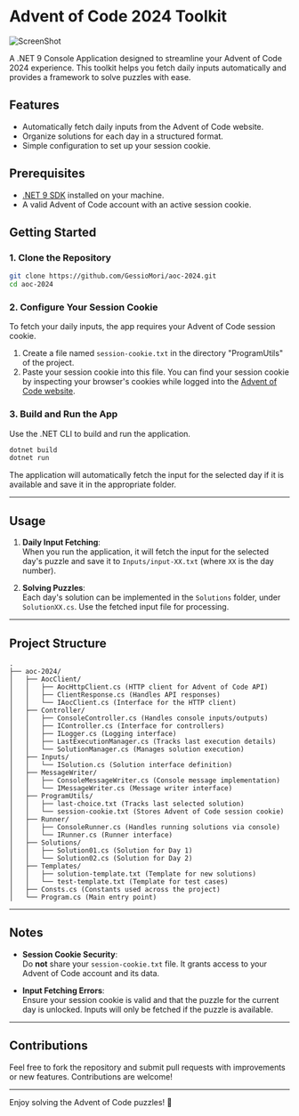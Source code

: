 # Advent of Code 2024 Toolkit

![ScreenShot](https://github.com/user-attachments/assets/59fd2185-9d84-4bd6-9cd2-bd9dce7f71a4)

A .NET 9 Console Application designed to streamline your Advent of Code 2024 experience. This toolkit helps you fetch daily inputs automatically and provides a framework to solve puzzles with ease.

## Features

- Automatically fetch daily inputs from the Advent of Code website.
- Organize solutions for each day in a structured format.
- Simple configuration to set up your session cookie.

## Prerequisites

- [.NET 9 SDK](https://dotnet.microsoft.com/download) installed on your machine.
- A valid Advent of Code account with an active session cookie.

## Getting Started

### 1. Clone the Repository

```bash
git clone https://github.com/GessioMori/aoc-2024.git
cd aoc-2024
```

### 2. Configure Your Session Cookie

To fetch your daily inputs, the app requires your Advent of Code session cookie.

1. Create a file named `session-cookie.txt` in the directory "ProgramUtils" of the project.
2. Paste your session cookie into this file. You can find your session cookie by inspecting your browser's cookies while logged into the [Advent of Code website](https://adventofcode.com).

### 3. Build and Run the App

Use the .NET CLI to build and run the application.

```bash
dotnet build
dotnet run
```

The application will automatically fetch the input for the selected day if it is available and save it in the appropriate folder.

---

## Usage

1. **Daily Input Fetching**:  
   When you run the application, it will fetch the input for the selected day's puzzle and save it to `Inputs/input-XX.txt` (where `XX` is the day number).

2. **Solving Puzzles**:  
   Each day's solution can be implemented in the `Solutions` folder, under `SolutionXX.cs`. Use the fetched input file for processing.

---

## Project Structure

```plaintext
.
├── aoc-2024/
│   ├── AocClient/
│   │   ├── AocHttpClient.cs (HTTP client for Advent of Code API)
│   │   ├── ClientResponse.cs (Handles API responses)
│   │   └── IAocClient.cs (Interface for the HTTP client)
│   ├── Controller/
│   │   ├── ConsoleController.cs (Handles console inputs/outputs)
│   │   ├── IController.cs (Interface for controllers)
│   │   ├── ILogger.cs (Logging interface)
│   │   ├── LastExecutionManager.cs (Tracks last execution details)
│   │   └── SolutionManager.cs (Manages solution execution)
│   ├── Inputs/
│   │   └── ISolution.cs (Solution interface definition)
│   ├── MessageWriter/
│   │   ├── ConsoleMessageWriter.cs (Console message implementation)
│   │   └── IMessageWriter.cs (Message writer interface)
│   ├── ProgramUtils/
│   │   ├── last-choice.txt (Tracks last selected solution)
│   │   └── session-cookie.txt (Stores Advent of Code session cookie)
│   ├── Runner/
│   │   ├── ConsoleRunner.cs (Handles running solutions via console)
│   │   └── IRunner.cs (Runner interface)
│   ├── Solutions/
│   │   ├── Solution01.cs (Solution for Day 1)
│   │   └── Solution02.cs (Solution for Day 2)
│   ├── Templates/
│   │   ├── solution-template.txt (Template for new solutions)
│   │   └── test-template.txt (Template for test cases)
│   ├── Consts.cs (Constants used across the project)
│   └── Program.cs (Main entry point)

```

---

## Notes

- **Session Cookie Security**:  
  Do **not** share your `session-cookie.txt` file. It grants access to your Advent of Code account and its data.

- **Input Fetching Errors**:  
  Ensure your session cookie is valid and that the puzzle for the current day is unlocked. Inputs will only be fetched if the puzzle is available.

---

## Contributions

Feel free to fork the repository and submit pull requests with improvements or new features. Contributions are welcome!

---

Enjoy solving the Advent of Code puzzles! 🎄
